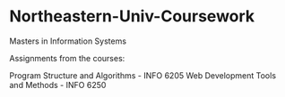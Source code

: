 # Northeastern-Univ-Coursework
Masters in Information Systems


Assignments from the courses:

Program Structure and Algorithms - INFO 6205
Web Development Tools and Methods - INFO 6250

